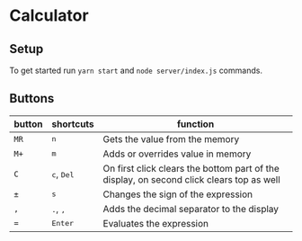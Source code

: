 # Calculator

## Setup
To get started run `yarn start` and `node server/index.js` commands.

## Buttons
 | button | shortcuts                    | function                                                                                 |
 | ------ | ---------------------------- | ---------------------------------------------------------------------------------------- |
 | `MR`   | <kbd>n</kbd>                 | Gets the value from the memory                                                           |
 | `M+`   | <kbd>m</kbd>                 | Adds or overrides value in memory                                                        |
 | `C`    | <kbd>c</kbd>, <kbd>Del</kbd> | On first click clears the bottom part of the display, on second click clears top as well |
 | `±`    | <kbd>s</kbd>                 | Changes the sign of the expression                                                       |
 | `,`    | <kbd>.</kbd>, <kbd>,</kbd>   | Adds the decimal separator to the display                                                |
 | `=`    | <kbd>Enter</kbd>             | Evaluates the expression                                                                 |